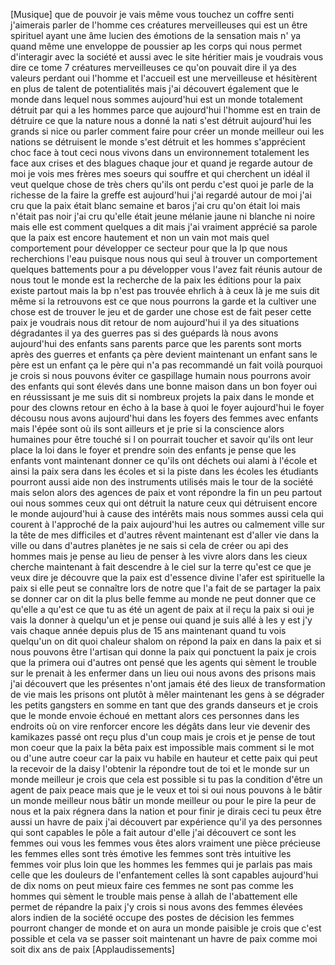 
[Musique]
que de pouvoir je vais même vous
touchez un coffre senti j&#39;aimerais
parler de l&#39;homme ces créatures
merveilleuses qui est un être spirituel
ayant une âme
lucien des émotions de la sensation
mais n&#39; ya quand même une enveloppe de
poussier ap les corps qui nous permet
d&#39;interagir avec la société et aussi
avec le site héritier mais je voudrais
vous dire ce tome 7 créatures
merveilleuses ce qu&#39;on pouvait dire il
ya des valeurs perdant oui l&#39;homme et
l&#39;accueil est une merveilleuse et
hésitèrent en plus de talent de
potentialités mais j&#39;ai découvert
également que le monde dans lequel nous
sommes aujourd&#39;hui est un monde
totalement détruit par qui a les hommes
parce que aujourd&#39;hui l&#39;homme est en
train de détruire ce que la nature nous
a donné la nati s&#39;est détruit
aujourd&#39;hui les grands si nice ou parler
comment faire pour créer un monde
meilleur
oui les nations se détruisent le monde
s&#39;est détruit et les hommes
s&#39;apprécient choc face à tout ceci
nous vivons dans un environnement
totalement les face aux crises et des
blagues chaque jour
et quand je regarde autour de moi je
vois mes frères mes soeurs qui souffre
et qui cherchent un idéal il veut
quelque chose de très chers qu&#39;ils ont
perdu
c&#39;est quoi je parle de la richesse de la
faire
la greffe est aujourd&#39;hui j&#39;ai regardé
autour de moi j&#39;ai cru que la paix
était blanc semaine et baros j&#39;ai cru
qu&#39;on était loi mais n&#39;était pas noir
j&#39;ai cru qu&#39;elle était jeune mélanie
jaune ni blanche ni noire mais elle est
comment quelques a dit mais j&#39;ai
vraiment apprécié sa parole que la
paix est encore hautement et non un vain
mot mais quel comportement pour
développer ce secteur pour que la lp
que nous recherchions l&#39;eau puisque nous
nous qui seul à trouver un comportement
quelques battements pour a pu
développer
vous l&#39;avez fait réunis autour de nous
tout le monde est la recherche de la
paix les éditions pour la paix existe
partout mais la bp n&#39;est pas trouvée
ehrlich à à ceux là je me suis dit
même si la retrouvons est ce que nous
pourrons la garde et la cultiver
une chose est de trouver le jeu et de
garder une chose est de fait peser cette
paix je voudrais nous dit retour de nom
aujourd&#39;hui il ya des situations
dégradantes
il ya des guerres pas si des guépards
là nous avons aujourd&#39;hui des enfants
sans parents parce que les parents sont
morts après des guerres et enfants ça
père devient maintenant un enfant sans
le père est un enfant ça le père qui
n&#39;a pas recommandé un fait voilà
pourquoi je crois si nous pouvons
éviter ce gaspillage humain nous
pourrons avoir des enfants qui sont
élevés dans une bonne maison dans un
bon foyer
oui en réussissant je me suis dit si
nombreux projets la paix dans le monde
et pour des clowns retour en écho à la
base à quoi le foyer aujourd&#39;hui le
foyer
décousu nous avons aujourd&#39;hui dans les
foyers des femmes avec enfants mais
l&#39;épée sont où ils sont ailleurs et
je prie si la conscience alors humaines
pour être touché si l on pourrait
toucher et savoir qu&#39;ils ont leur place
la loi dans le foyer et prendre soin des
enfants
je pense que les enfants vont maintenant
donner ce qu&#39;ils ont déchets oui alami
à l&#39;école et ainsi la paix sera dans
les écoles et si la piste dans les
écoles les étudiants pourront aussi
aide non des instruments utilisés mais
le tour de la société mais selon alors
des agences de paix et vont répondre la
fin un peu partout oui nous sommes ceux
qui ont détruit la nature
ceux qui détruisent encore le monde
aujourd&#39;hui à cause des intérêts mais
nous sommes aussi cela qui courent à
l&#39;approché de la paix
aujourd&#39;hui les autres ou calmement
ville sur la tête de mes difficiles et
d&#39;autres rêvent maintenant est d&#39;aller
vie dans la ville ou dans d&#39;autres
planètes
je ne sais si cela de créer ou api des
hommes mais je pense au lieu de penser
à les vivre alors dans les cieux
cherche maintenant à fait descendre à
le ciel sur la terre qu&#39;est ce que je
veux dire je découvre que la paix est
d&#39;essence divine
l&#39;afer est spirituelle la paix si elle
peut se connaître lors de notre que l&#39;a
fait de se partager la paix se donner
car on dit la plus belle femme au monde
ne peut donner que ce qu&#39;elle a qu&#39;est
ce que tu as été un agent de paix at
il reçu la paix si oui je vais la
donner à quelqu&#39;un et je pense oui
quand je suis allé à les y est j&#39;y
vais chaque année depuis plus de 15 ans
maintenant
quand tu vois quelqu&#39;un on dit quoi
chaleur shalom on répond la paix en
dans la paix et si nous pouvons être
l&#39;artisan qui donne la paix qui
ponctuent la paix je crois que la
primera oui
d&#39;autres ont pensé que les agents qui
sèment le trouble sur le prenait à les
enfermer dans un lieu oui nous avons des
prisons mais j&#39;ai découvert que les
présentes n&#39;ont jamais été des lieux
de transformation de vie mais les
prisons ont plutôt à mêler maintenant
les gens à se dégrader
les petits gangsters en somme en tant
que des grands danseurs et je crois que
le monde envoie échoué en mettant
alors ces personnes dans les endroits
où on vire renforcer encore les
dégâts dans leur vie devenir des
kamikazes passé ont reçu plus d&#39;un
coup mais je crois et je pense de tout
mon coeur que la paix la bêta paix est
impossible
mais comment si le mot ou d&#39;une autre
coeur car la paix vu habile en hauteur
et cette paix qui peut la recevoir de la
daisy l&#39;obtenir la répondre tout de toi
et le monde sur un monde meilleur
je crois que cela est possible si tu pas
la condition d&#39;être un agent de paix
peace mais que je le veux et toi si oui
nous pouvons à le bâtir un monde
meilleur nous bâtir un monde meilleur
ou pour le pire la peur de nous et la
paix régnera dans la nation et pour
finir je dirais ceci tu peux être aussi
un havre de paix j&#39;ai découvert par
expérience qu&#39;il ya des personnes qui
sont capables
le pôle a fait autour d&#39;elle j&#39;ai
découvert ce sont les femmes
oui vous les femmes vous êtes alors
vraiment une pièce précieuse
les femmes elles sont très émotive les
femmes sont très intuitive les femmes
voir plus loin que les hommes les femmes
qui je parlais pas mais celle que les
douleurs de l&#39;enfantement celles là
sont capables aujourd&#39;hui de dix noms on
peut mieux faire
ces femmes ne sont pas comme les hommes
qui sèment le trouble mais pense à
allah de l&#39;abattement elle permet de
répandre la paix j&#39;y crois si nous
avons des femmes élevées alors indien
de la société occupe des postes de
décision
les femmes pourront changer de monde et
on aura un monde paisible
je crois que c&#39;est possible et cela va
se passer
soit maintenant un havre de paix comme
moi soit dix ans de paix
[Applaudissements]

